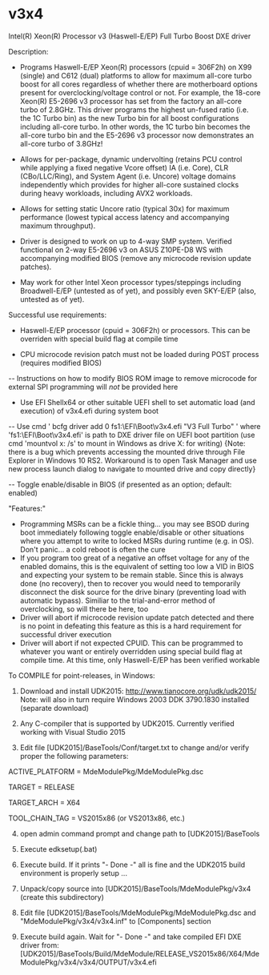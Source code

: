 # v3x4
Intel(R) Xeon(R) Processor v3 (Haswell-E/EP) Full Turbo Boost DXE driver

Description:

- Programs Haswell-E/EP Xeon(R) processors (cpuid = 306F2h) on X99 (single) and C612 (dual) platforms to allow for maximum all-core turbo boost for all cores regardless of whether there are motherboard options present for overclocking/voltage control or not. For example, the 18-core Xeon(R) E5-2696 v3 processor has set from the factory an all-core turbo of 2.8GHz. This driver programs the highest un-fused ratio (i.e. the 1C Turbo bin) as the new Turbo bin for all boost configurations including all-core turbo. In other words, the 1C turbo bin becomes the all-core turbo bin and the E5-2696 v3 processor now demonstrates an all-core turbo of 3.8GHz!

- Allows for per-package, dynamic undervolting (retains PCU control while applying a fixed negative Vcore offset) IA (i.e. Core), CLR (CBo/LLC/Ring), and System Agent (i.e. Uncore) voltage domains independently which provides for higher all-core sustained clocks during heavy workloads, including AVX2 workloads.

- Allows for setting static Uncore ratio (typical 30x) for maximum performance (lowest typical access latency and accompanying maximum throughput).

- Driver is designed to work on up to 4-way SMP system. Verified functional on 2-way E5-2696 v3 on ASUS Z10PE-D8 WS with accompanying modified BIOS (remove any microcode revision update patches).

- May work for other Intel Xeon processor types/steppings including Broadwell-E/EP (untested as of yet), and possibly even SKY-E/EP (also, untested as of yet).

Successful use requirements:

- Haswell-E/EP processor (cpuid = 306F2h) or processors. This can be overriden with special build flag at compile time

- CPU microcode revision patch must not be loaded during POST process (requires modified BIOS)

-- Instructions on how to modify BIOS ROM image to remove microcode for external SPI programming will *not* be provided here

- Use EFI Shellx64 or other suitable UEFI shell to set automatic load (and execution) of v3x4.efi during system boot

-- Use cmd ' bcfg driver add 0 fs1:\EFI\Boot\v3x4.efi "V3 Full Turbo" ' where 'fs1:\EFI\Boot\v3x4.efi' is path to DXE driver file on UEFI boot partition (use cmd 'mountvol x: /s' to mount in Windows as drive X: for writing) {Note: there is a bug which prevents accessing the mounted drive through File Explorer in Windows 10 RS2. Workaround is to open Task Manager and use new process launch dialog to navigate to mounted drive and copy directly}

-- Toggle enable/disable in BIOS (if presented as an option; default: enabled)

"Features:"
- Programming MSRs can be a fickle thing... you may see BSOD during boot immediately following toggle enable/disable or other situations where you attempt to write to locked MSRs during runtime (e.g. in OS).  Don't panic... a cold reboot is often the cure
- If you program too great of a negative an offset voltage for any of the enabled domains, this is the equivalent of setting too low a VID in BIOS and expecting your system to be remain stable. Since this is always done (no recovery), then to recover you would need to temporarily disconnect the disk source for the drive binary (preventing load with automatic bypass). Similiar to the trial-and-error method of overclocking, so will there be here, too
- Driver will abort if microcode revision update patch detected and there is no point in defeating this feature as this is a hard requirement for successful driver execution
- Driver will abort if not expected CPUID. This can be programmed to whatever you want or entirely overridden using special build flag at compile time. At this time, only Haswell-E/EP has been verified workable

To COMPILE for point-releases, in Windows:

1) Download and install UDK2015: http://www.tianocore.org/udk/udk2015/
Note: will also in turn require Windows 2003 DDK 3790.1830 installed (separate download)

2) Any C-compiler that is supported by UDK2015. Currently verified working with Visual Studio 2015

3) Edit file [UDK2015]/BaseTools/Conf/target.txt to change and/or verify proper the following parameters:

ACTIVE_PLATFORM = MdeModulePkg/MdeModulePkg.dsc

TARGET = RELEASE

TARGET_ARCH = X64

TOOL_CHAIN_TAG = VS2015x86 (or VS2013x86, etc.)

4) open admin command prompt and change path to [UDK2015]/BaseTools

5) Execute edksetup(.bat)

6) Execute build. If it prints "- Done -" all is fine and the UDK2015 build environment is properly setup  ...
 
7) Unpack/copy source into [UDK2015]/BaseTools/MdeModulePkg/v3x4 (create this subdirectory)

8) Edit file [UDK2015]/BaseTools/MdeModulePkg/MdeModulePkg.dsc and "MdeModulePkg/v3x4/v3x4.inf" to [Components] section

9) Execute build again. Wait for "- Done -" and take compiled EFI DXE driver from:
[UDK2015]/BaseTools/Build/MdeModule/RELEASE_VS2015x86/X64/MdeModulePkg/v3x4/v3x4/OUTPUT/v3x4.efi
